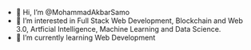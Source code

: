 - 👋 Hi, I’m @MohammadAkbarSamo
- 👀 I’m interested in Full Stack Web Development, Blockchain and Web 3.0, Artficial Intelligence, Machine Learning and Data Science.
- 🌱 I’m currently learning Web Development
<!---
MohammadAkbarSamo/MohammadAkbarSamo is a ✨ special ✨ repository because its `README.md` (this file) appears on your GitHub profile.
You can click the Preview link to take a look at your changes.
--->
